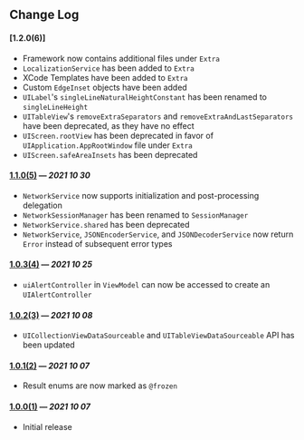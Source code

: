 ## Change Log

#### [1.2.0(6)]

- Framework now contains additional files under `Extra`
- `LocalizationService` has been added to `Extra`
- XCode Templates have been added to `Extra`
- Custom `EdgeInset` objects have been added
- `UILabel`'s `singleLineNaturalHeightConstant` has been renamed to `singleLineHeight`
- `UITableView`'s `removeExtraSeparators` and `removeExtraAndLastSeparators` have been deprecated, as they have no effect
- `UIScreen.rootView` has been deprecated in favor of `UIApplication.AppRootWindow` file under `Extra`
- `UIScreen.safeAreaInsets` has been deprecated

#### [1.1.0(5)](https://github.com/VakhoKontridze/VCore/releases/download/1.1.0/VCore.xcframework.zip) — *2021 10 30*

- `NetworkService` now supports initialization and post-processing delegation
- `NetworkSessionManager` has been renamed to `SessionManager`
- `NetworkService.shared` has been deprecated
- `NetworkService`, `JSONEncoderService`, and `JSONDecoderService` now return `Error` instead of subsequent error types

#### [1.0.3(4)](https://github.com/VakhoKontridze/VCore/releases/download/1.0.3/VCore.xcframework.zip) — *2021 10 25*

- `uiAlertController` in `ViewModel` can now be accessed to create an `UIAlertController`

#### [1.0.2(3)](https://github.com/VakhoKontridze/VCore/releases/download/1.0.2/VCore.xcframework.zip) — *2021 10 08*

- `UICollectionViewDataSourceable` and `UITableViewDataSourceable` API has been updated

#### [1.0.1(2)](https://github.com/VakhoKontridze/VCore/releases/download/1.0.1/VCore.xcframework.zip) — *2021 10 07*

- Result enums are now marked as `@frozen`

#### [1.0.0(1)](https://github.com/VakhoKontridze/VCore/releases/download/1.0.0/VCore.xcframework.zip) — *2021 10 07*

- Initial release
